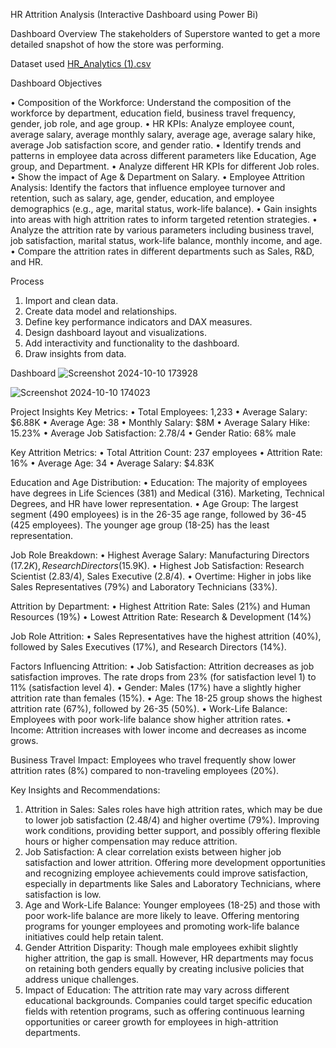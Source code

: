 HR Attrition Analysis (Interactive Dashboard using Power Bi)

Dashboard Overview
The stakeholders of Superstore wanted to get a more detailed snapshot of how the store was performing. 

Dataset used 
[HR_Analytics (1).csv](https://github.com/user-attachments/files/17334888/HR_Analytics.1.csv)

 Dashboard Objectives
 
•	Composition of the Workforce: Understand the composition of the workforce by department, education field, business travel frequency, gender, job role, and age group.
•	HR KPIs: Analyze employee count, average salary, average monthly salary, average age, average salary hike, average Job satisfaction score, and gender ratio.
•	Identify trends and patterns in employee data across different parameters like Education, Age group, and Department.
•	Analyze different HR KPIs for different Job roles.
•	Show the impact of Age & Department on Salary.
•	Employee Attrition Analysis: Identify the factors that influence employee turnover and retention, such as salary, age, gender, education, and employee demographics (e.g., age, marital status, work-life balance).
•	Gain insights into areas with high attrition rates to inform targeted retention strategies.
•	Analyze the attrition rate by various parameters including business travel, job satisfaction, marital status, work-life balance, monthly income, and age.
•	Compare the attrition rates in different departments such as Sales, R&D, and HR.

Process

1.	Import and clean data.
2.	Create data model and relationships.
3.	Define key performance indicators and DAX measures.
4.	Design dashboard layout and visualizations.
5.	Add interactivity and functionality to the dashboard.
6.	Draw insights from data.


Dashboard
![Screenshot 2024-10-10 173928](https://github.com/user-attachments/assets/cc4fb696-f592-4e73-b77f-c412dfdbd578)

![Screenshot 2024-10-10 174023](https://github.com/user-attachments/assets/d543da76-7464-4be5-8bec-244f369f9d15)

Project Insights
Key Metrics:
•	Total Employees: 1,233
•	Average Salary: $6.88K
•	Average Age: 38
•	Monthly Salary: $8M
•	Average Salary Hike: 15.23%
•	Average Job Satisfaction: 2.78/4
•	Gender Ratio: 68% male

Key Attrition Metrics:
•	Total Attrition Count: 237 employees
•	Attrition Rate: 16%
•	Average Age: 34
•	Average Salary: $4.83K

Education and Age Distribution:
•	Education: The majority of employees have degrees in Life Sciences (381) and Medical (316). Marketing, Technical Degrees, and HR have lower representation.
•	Age Group: The largest segment (490 employees) is in the 26-35 age range, followed by 36-45 (425 employees). The younger age group (18-25) has the least representation.

Job Role Breakdown:
•	Highest Average Salary: Manufacturing Directors ($17.2K), Research Directors ($15.9K).
•	Highest Job Satisfaction: Research Scientist (2.83/4), Sales Executive (2.8/4).
•	Overtime: Higher in jobs like Sales Representatives (79%) and Laboratory Technicians (33%).

Attrition by Department:
•	Highest Attrition Rate: Sales (21%) and Human Resources (19%)
•	Lowest Attrition Rate: Research & Development (14%)

Job Role Attrition:
•	Sales Representatives have the highest attrition (40%), followed by Sales Executives (17%), and Research Directors (14%).

Factors Influencing Attrition:
•	Job Satisfaction: Attrition decreases as job satisfaction improves. The rate drops from 23% (for satisfaction level 1) to 11% (satisfaction level 4).
•	Gender: Males (17%) have a slightly higher attrition rate than females (15%).
•	Age: The 18-25 group shows the highest attrition rate (67%), followed by 26-35 (50%).
•	Work-Life Balance: Employees with poor work-life balance show higher attrition rates.
•	Income: Attrition increases with lower income and decreases as income grows.

Business Travel Impact: Employees who travel frequently show lower attrition rates (8%) compared to non-traveling employees (20%).


Key Insights and Recommendations:
1.	Attrition in Sales: Sales roles have high attrition rates, which may be due to lower job satisfaction (2.48/4) and higher overtime (79%). Improving work conditions, providing better support, and possibly offering flexible hours or higher compensation may reduce attrition.
2.	Job Satisfaction: A clear correlation exists between higher job satisfaction and lower attrition. Offering more development opportunities and recognizing employee achievements could improve satisfaction, especially in departments like Sales and Laboratory Technicians, where satisfaction is low.
3.	Age and Work-Life Balance: Younger employees (18-25) and those with poor work-life balance are more likely to leave. Offering mentoring programs for younger employees and promoting work-life balance initiatives could help retain talent.
4.	Gender Attrition Disparity: Though male employees exhibit slightly higher attrition, the gap is small. However, HR departments may focus on retaining both genders equally by creating inclusive policies that address unique challenges.
5.	Impact of Education: The attrition rate may vary across different educational backgrounds. Companies could target specific education fields with retention programs, such as offering continuous learning opportunities or career growth for employees in high-attrition departments.

